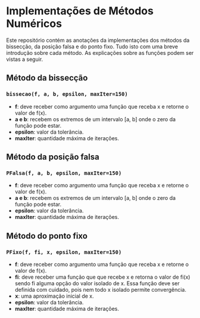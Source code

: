 # Implementações de Métodos Numéricos

Este repositório contém as anotações da implementações dos métodos da bissecção, da posição falsa e do ponto fixo. Tudo isto com uma breve introdução sobre cada método. As explicações sobre as funções podem ser vistas a seguir.


## Método da bissecção

### ``bissecao(f, a, b, epsilon, maxIter=150)``

- **f**: deve receber como argumento uma função que receba x e retorne o valor de f(x).
- **a e b**: recebem os extremos de um intervalo [a, b] onde o zero da função pode estar.
-  **epsilon**: valor da tolerância.
- **maxIter**: quantidade máxima de iterações.
	
## Método da posição falsa	

### ``PFalsa(f, a, b, epsilon, maxIter=150)``

- **f**: deve receber como argumento uma função que receba x e retorne o valor de f(x).
- **a e b**: recebem os extremos de um intervalo [a, b] onde o zero da função pode estar.
- **epsilon**: valor da tolerância.
- **maxIter**: quantidade máxima de iterações.
	
## Método do ponto fixo

### ``PFixo(f, fi, x, epsilon, maxIter=150)``

- **f**: deve receber como argumento uma função que receba x e retorne o valor de f(x).
- **fi**: deve receber uma função que que recebe x e retorna o valor de fi(x) sendo fi alguma opção do valor isolado de x. Essa função deve ser definida com cuidado, pois nem todo x isolado permite convergência. 
- **x**: uma aproximação inicial de x.
- **epsilon**: valor da tolerância.
- **maxIter**: quantidade máxima de iterações.
	
